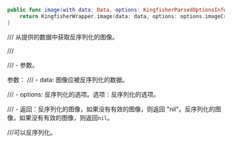 ```swift
public func image(with data: Data, options: KingfisherParsedOptionsInfo) -> KFCrossPlatformImage? {
    return KingfisherWrapper.image(data: data, options: options.imageCreatingOptions)
}
```

/// 从提供的数据中获取反序列化的图像。

///

/// - 参数。

参数： /// - data: 图像应被反序列化的数据。

/// - options: 反序列化的选项。选项：反序列化的选项。

/// - 返回：反序列化的图像，如果没有有效的图像，则返回 "nil"。反序列化的图像，如果没有有效的图像，则返回`nil`。

///可以反序列化。